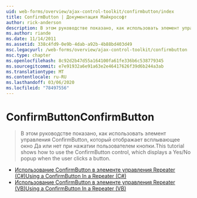 ```yaml
---
uid: web-forms/overview/ajax-control-toolkit/confirmbutton/index
title: ConfirmButton | Документация Майкрософт
author: rick-anderson
description: В этом руководстве показано, как использовать элемент управления ConfirmButton, который отображает всплывающее окно Да или нет при нажатии пользователем кнопки.
ms.author: riande
ms.date: 11/14/2011
ms.assetid: 338c4fd9-0e9b-4dab-a92b-4b88bd403d49
msc.legacyurl: /web-forms/overview/ajax-control-toolkit/confirmbutton
msc.type: chapter
ms.openlocfilehash: 8c92d2b47d55a164100fa61fe336b6c538779345
ms.sourcegitcommit: e7e91932a6e91a63e2e46417626f39d6b244a3ab
ms.translationtype: MT
ms.contentlocale: ru-RU
ms.lasthandoff: 03/06/2020
ms.locfileid: "78497556"
---
```

# <a name="confirmbutton"></a><span data-ttu-id="dbaa8-103">ConfirmButton</span><span class="sxs-lookup"><span data-stu-id="dbaa8-103">ConfirmButton</span></span>

> <span data-ttu-id="dbaa8-104">В этом руководстве показано, как использовать элемент управления ConfirmButton, который отображает всплывающее окно Да или нет при нажатии пользователем кнопки.</span><span class="sxs-lookup"><span data-stu-id="dbaa8-104">This tutorial shows how to use the ConfirmButton control, which displays a Yes/No popup when the user clicks a button.</span></span>

- [<span data-ttu-id="dbaa8-105">Использование ConfirmButton в элементе управления Repeater (C#)</span><span class="sxs-lookup"><span data-stu-id="dbaa8-105">Using a ConfirmButton In a Repeater (C#)</span></span>](using-a-confirmbutton-in-a-repeater-cs.md)
- [<span data-ttu-id="dbaa8-106">Использование ConfirmButton в элементе управления Repeater (VB)</span><span class="sxs-lookup"><span data-stu-id="dbaa8-106">Using a ConfirmButton In a Repeater (VB)</span></span>](using-a-confirmbutton-in-a-repeater-vb.md)
